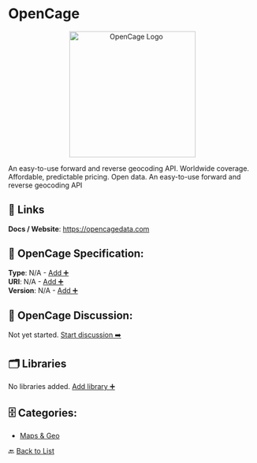 # OpenCage
<p align="center">
    <img width="256" src="https://raw.githubusercontent.com/apis-list/apis-list/main/apis/opencage/logo_256x256.png" alt="OpenCage Logo"/>
</p>
An easy-to-use forward and reverse geocoding API. Worldwide coverage. Affordable, predictable pricing. Open data.  An easy-to-use forward and reverse geocoding API

##  🔗 Links
**Docs / Website**: https://opencagedata.com

## 🧬 OpenCage Specification:
**Type**: N/A - [Add ➕](https://github.com/apis-list/apis-list/edit/main/apis.yaml#L14300)  
**URI**: N/A - [Add ➕](https://github.com/apis-list/apis-list/edit/main/apis.yaml#L14300)  
**Version**: N/A - [Add ➕](https://github.com/apis-list/apis-list/edit/main/apis.yaml#L14300)

## 💬 OpenCage Discussion:
Not yet started. [Start discussion ➡️](https://github.com/apis-list/apis-list/discussions/new)

## 🗂️ Libraries

No libraries added. [Add library ➕](https://github.com/apis-list/apis-list/edit/main/apis.yaml#L14300)    


## 🗄️ Categories:
- [Maps & Geo](https://github.com/apis-list/apis-list#maps--geo-)

🔙  [Back to List](https://github.com/apis-list/apis-list)
